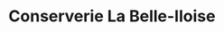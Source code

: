 ---
title: "Conserverie La Belle-Iloise"
url: /quiberon/conserverie-la-belle-iloise/
shop: charcuterie
---